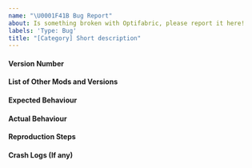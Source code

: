 ```yaml
---
name: "\U0001F41B Bug Report"
about: Is something broken with Optifabric, please report it here!
labels: 'Type: Bug'
title: "[Category] Short description"
---
```


<!-- Before reporting an issue with optifabric, please ensure you are using the latest version of OptiFabric --->
<!-- If a mod is incompatible, please use the Incompatible Mods issue creator -->
<!-- If Optifabric is crashing your game, please use the Bug Report issue creator -->
<!-- If you have questions, please use the Questions issue creator -->
<!-- If certain shaders are not working with OptiFabric, please use the Shaders Issues issue creator -->

#### Version Number
<!-- What Version of OptiFabric are you using? -->

#### List of Other Mods and Versions
<!-- What Other Mods are you using? What versions are they? -->

#### Expected Behaviour
<!-- What behaviour do you expect -->

#### Actual Behaviour
<!-- What Actually went wrong -->

#### Reproduction Steps
<!-- Step by step what caused the issue -->

#### Crash Logs (If any)
<!-- Is it Crashing your game? Please attach your logs! -->


